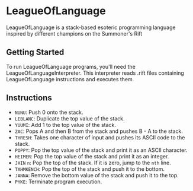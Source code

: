 # LeagueOfLanguage
LeagueOfLanguage is a stack-based esoteric programming language inspired by different champions on the Summoner's Rift

## Getting Started
To run LeagueOfLanguage programs, you'll need the LeagueOfLanguageInterpreter. This interpreter reads .rift files containing LeagueOfLanguage instructions and executes them.

## Instructions
- `NUNU`: Push 0 onto the stack.
- `LEBLANC`: Duplicate the top value of the stack.
- `YUUMI`: Add 1 to the top value of the stack.
- `ZAC`: Pops A and then B from the stack and pushes B - A to the stack.
- `THRESH`: Takes one character of input and pushes its ASCII code to the stack.
- `POPPY`: Pop the top value of the stack and print it as an ASCII character.
- `HEIMER`: Pop the top value of the stack and print it as an integer.
- `JHIN` `n`: Pop the top of the stack. If it is zero, jump to the `nth` line.
- `TAHMKENCH`: Pop the top of the stack and push it to the bottom.
- `JANNA`: Remove the bottom value of the stack and push it to the top.
- `PYKE`: Terminate program execution.

